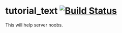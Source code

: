 # tutorial_text  [![Build Status](https://travis-ci.org/TeamPotry/tutorial_text.svg?branch=master)](https://travis-ci.org/TeamPotry/tutorial_text)
This will help server noobs.
